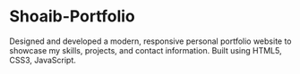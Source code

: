 # Shoaib-Portfolio
Designed and developed a modern, responsive personal portfolio website to showcase my skills, projects, and contact information. Built using HTML5, CSS3, JavaScript.
